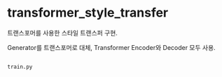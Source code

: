 # transformer_style_transfer
 
트랜스포머를 사용한 스타일 트랜스퍼 구현.


Generator를 트랜스포머로 대체, Transformer Encoder와 Decoder 모두 사용.

<pre>
<code>
train.py
</code>
</pre>



